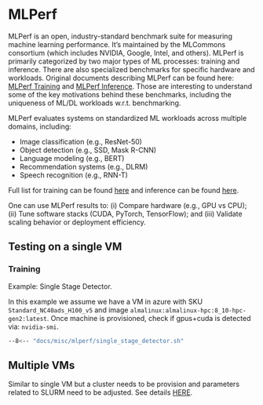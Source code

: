 # MLPerf

MLPerf is an open, industry-standard benchmark suite for measuring machine learning performance.
It’s maintained by the MLCommons consortium (which includes NVIDIA, Google, Intel, and others). MLPerf is primarily categorized by two major types of ML processes: training and inference. There are also specialized benchmarks for specific hardware and workloads. Original documents describing MLPerf can be found here: [MLPerf Training](https://arxiv.org/pdf/1910.01500) and [MLPerf Inference](https://arxiv.org/pdf/1911.02549). Those are interesting to understand some of the key motivations behind these benchmarks, including the uniqueness of ML/DL workloads w.r.t. benchmarking.


MLPerf evaluates systems on standardized ML workloads across multiple domains,
including:

- Image classification (e.g., ResNet-50)
- Object detection (e.g., SSD, Mask R-CNN)
- Language modeling (e.g., BERT)
- Recommendation systems (e.g., DLRM)
- Speech recognition (e.g., RNN-T)


Full list for training can be found [here](https://mlcommons.org/benchmarks/training/) and inference can be found [here](https://mlcommons.org/benchmarks/inference-datacenter/).

One can use MLPerf results to: (i) Compare hardware (e.g., GPU vs CPU); (ii) Tune software stacks (CUDA, PyTorch, TensorFlow); and (iii) Validate scaling behavior or deployment efficiency.


## Testing on a single VM

### Training

Example: Single Stage Detector.

In this example we assume we have a VM in azure with SKU `Standard_NC40ads_H100_v5` and image `almalinux:almalinux-hpc:8_10-hpc-gen2:latest`. Once machine is provisioned, check if gpus+cuda is detected via: `nvidia-smi`.

```bash title="prepmlperf"
--8<-- "docs/misc/mlperf/single_stage_detector.sh"
```


## Multiple VMs

Similar to single VM but a cluster needs to be provision and parameters related
to SLURM need to be adjusted. See details
[HERE](https://github.com/mlcommons/training/tree/master/single_stage_detector).




